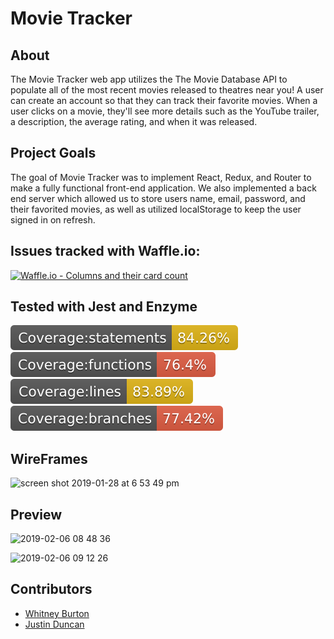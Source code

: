# Movie Tracker

## About 
The Movie Tracker web app utilizes the The Movie Database API to populate all of the most recent movies released to theatres near you! A user can create an account so that they can track their favorite movies. When a user clicks on a movie, they'll see more details such as the YouTube trailer, a description, the average rating, and when it was released. 

## Project Goals 
The goal of Movie Tracker was to implement React, Redux, and Router to make a fully functional front-end application. We also implemented a back end server which allowed us to store users name, email, password, and their favorited movies, as well as utilized localStorage to keep the user signed in on refresh. 



## Issues tracked with Waffle.io:

[![Waffle.io - Columns and their card count](https://badge.waffle.io/JustinD85/The_Best_Movies.svg?columns=all)](https://waffle.io/JustinD85/The_Best_Movies)

## Tested with Jest and Enzyme

<img src="./public/coverage/badge-statements.svg"/>
<img src="./public/coverage/badge-functions.svg"/>
<img src="./public/coverage/badge-lines.svg"/>
<img src="./public/coverage/badge-branches.svg"/>


## WireFrames

<img width="915" alt="screen shot 2019-01-28 at 6 53 49 pm" src="https://user-images.githubusercontent.com/18714169/51878962-daeddc00-232e-11e9-8bfa-7256e6f0fabb.png">

## Preview 

![2019-02-06 08 48 36](https://user-images.githubusercontent.com/33883645/52353606-1ef67600-29ec-11e9-9ae5-cb7811189fb0.gif)

![2019-02-06 09 12 26](https://user-images.githubusercontent.com/33883645/52355392-78ac6f80-29ef-11e9-8f21-08ed0b57d7e6.gif)


## Contributors

* [Whitney Burton](https://github.com/whitneyburton)
* [Justin Duncan](https://github.com/JustinD85)

